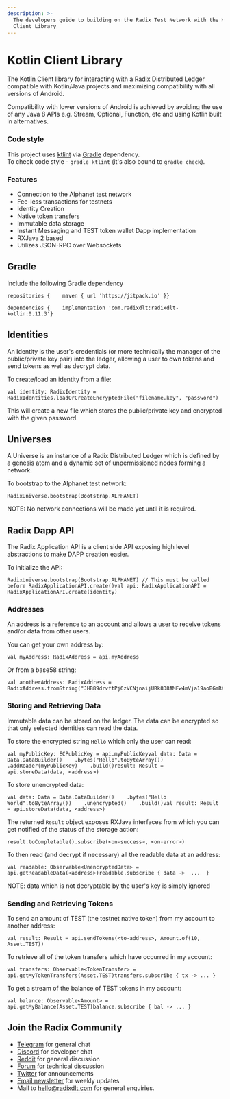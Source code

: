 ```yaml
---
description: >-
  The developers guide to building on the Radix Test Network with the Kotlin
  Client Library
---
```


# Kotlin Client Library

The Kotlin Client library for interacting with a [Radix](https://www.radixdlt.com/) Distributed Ledger compatible with Kotlin/Java projects and maximizing compatibility with all versions of Android.

Compatibility with lower versions of Android is achieved by avoiding the use of any Java 8 APIs e.g. Stream, Optional, Function, etc and using Kotlin built in alternatives.

### Code style

This project uses [ktlint](https://github.com/shyiko/ktlint) via [Gradle](https://gradle.org/) dependency.  
To check code style - `gradle ktlint` \(it's also bound to `gradle check`\).

### Features

* Connection to the Alphanet test network
* Fee-less transactions for testnets
* Identity Creation
* Native token transfers
* Immutable data storage
* Instant Messaging and TEST token wallet Dapp implementation
* RXJava 2 based
* Utilizes JSON-RPC over Websockets

## Gradle <a id="gradle"></a>

Include the following Gradle dependency

```text
repositories {    maven { url 'https://jitpack.io' }}​
```

```text
dependencies {    implementation 'com.radixdlt:radixdlt-kotlin:0.11.3'}
```

## Identities <a id="identities"></a>

An Identity is the user's credentials \(or more technically the manager of the public/private key pair\) into the ledger, allowing a user to own tokens and send tokens as well as decrypt data.

To create/load an identity from a file:

```text
val identity: RadixIdentity = RadixIdentities.loadOrCreateEncryptedFile("filename.key", "password")
```

This will create a new file which stores the public/private key and encrypted with the given password.

## Universes <a id="universes"></a>

A Universe is an instance of a Radix Distributed Ledger which is defined by a genesis atom and a dynamic set of unpermissioned nodes forming a network.

To bootstrap to the Alphanet test network:

```text
RadixUniverse.bootstrap(Bootstrap.ALPHANET)
```

NOTE: No network connections will be made yet until it is required.

## Radix Dapp API <a id="radix-dapp-api"></a>

The Radix Application API is a client side API exposing high level abstractions to make DAPP creation easier.

To initialize the API:

```text
RadixUniverse.bootstrap(Bootstrap.ALPHANET) // This must be called before RadixApplicationAPI.create()val api: RadixApplicationAPI = RadixApplicationAPI.create(identity)
```

### Addresses <a id="addresses"></a>

An address is a reference to an account and allows a user to receive tokens and/or data from other users.

You can get your own address by:

```text
val myAddress: RadixAddress = api.myAddress
```

Or from a base58 string:

```text
val anotherAddress: RadixAddress = RadixAddress.fromString("JHB89drvftPj6zVCNjnaijURk8D8AMFw4mVja19aoBGmRXWchnJ")
```

### Storing and Retrieving Data <a id="storing-and-retrieving-data"></a>

Immutable data can be stored on the ledger. The data can be encrypted so that only selected identities can read the data.

To store the encrypted string `Hello` which only the user can read:

```text
val myPublicKey: ECPublicKey = api.myPublicKeyval data: Data = Data.DataBuilder()    .bytes("Hello".toByteArray())    .addReader(myPublicKey)    .build()result: Result = api.storeData(data, <address>)
```

To store unencrypted data:

```text
val data: Data = Data.DataBuilder()    .bytes("Hello World".toByteArray())    .unencrypted()    .build()val result: Result = api.storeData(data, <address>)
```

The returned `Result` object exposes RXJava interfaces from which you can get notified of the status of the storage action:

```text
result.toCompletable().subscribe(<on-success>, <on-error>)
```

To then read \(and decrypt if necessary\) all the readable data at an address:

```text
val readable: Observable<UnencryptedData> = api.getReadableData(<address>)readable.subscribe { data ->  ...  }
```

NOTE: data which is not decryptable by the user's key is simply ignored

### Sending and Retrieving Tokens <a id="sending-and-retrieving-tokens"></a>

To send an amount of TEST \(the testnet native token\) from my account to another address:

```text
val result: Result = api.sendTokens(<to-address>, Amount.of(10, Asset.TEST))
```

To retrieve all of the token transfers which have occurred in my account:

```text
val transfers: Observable<TokenTransfer> = api.getMyTokenTransfers(Asset.TEST)transfers.subscribe { tx -> ... }
```

To get a stream of the balance of TEST tokens in my account:

```text
val balance: Observable<Amount> = api.getMyBalance(Asset.TEST)balance.subscribe { bal -> ... }
```

## Join the Radix Community

* ​[Telegram](https://t.me/radixdlt) for general chat
* ​[Discord](https://discord.gg/7Q7HSZZ) for developer chat
* ​[Reddit](https://reddit.com/r/radix) for general discussion
* ​[Forum](https://forum.radixdlt.com/) for technical discussion
* ​[Twitter](https://twitter.com/radixdlt) for announcements
* ​[Email newsletter](https://radixdlt.typeform.com/to/nyKvMV) for weekly updates
* Mail to [hello@radixdlt.com](mailto:info@radixdlt.com) for general enquiries.

